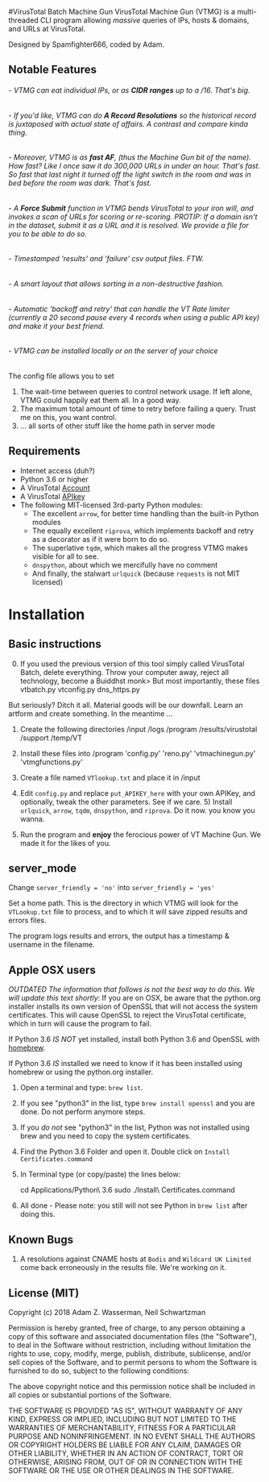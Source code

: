 #VirusTotal Batch Machine Gun
VirusTotal Machine Gun (VTMG) is a multi-threaded CLI program allowing *massive* queries of IPs, hosts & domains, and URLs at VirusTotal.

Designed by Spamfighter666, coded by Adam.

## Notable Features

######  - VTMG can eat individual IPs, or as **CIDR ranges** up to a /16. That's big.
######  -  If you'd like, VTMG can do ***A Record Resolutions*** so the historical record is juxtaposed with actual state of affairs. A contrast and compare kinda thing.
######  -  Moreover, VTMG is as **fast *AF***, (thus the Machine Gun bit of the name). How fast? Like I once saw it do 300,000 URLs in under an hour. That's fast. So fast that last night it turned off the light switch in the room and was in bed before the room was dark. That's fast.
######  -  A **Force Submit** function in VTMG bends VirusTotal to your iron will, and invokes a scan of URLs for scoring or re-scoring. PROTIP: If a domain isn't in the dataset, submit it as a URL and it is resolved. We provide a file for you to be able to do so.
###### - Timestamped 'results' and 'failure' csv output files. FTW.
######  - A smart layout that allows sorting in a non-destructive fashion. 

######  - Automatic 'backoff and retry' that can handle the VT Rate limiter (currently a 20 second pause every 4 records when using a public API key) and make it your best friend.
######  - VTMG can be installed locally or on the server of your choice

The config file allows you to set 

1. 	The wait-time between queries to control network usage. If left alone, VTMG could happily eat them all. In a good way.
2. The maximum total amount of time to retry before failing a query. Trust me on this, you want control. 
3. ... all sorts of other stuff like the home path in server mode
	 
## Requirements
- Internet access (duh?)
- Python 3.6 or higher
- A VirusTotal [Account](https://www.virustotal.com/#/join-us)
- A VirusTotal [APIkey](https://www.virustotal.com/#/settings/apikey)
- The following MIT-licensed 3rd-party Python modules:
    - The excellent `arrow`, for better time handling than the built-in Python modules
    - The equally excellent `riprova`, which implements backoff and retry as a decorator as if it were born to do so.
    - The superlative `tqdm`, which makes all the progress VTMG makes visible for all to see.
    - `dnspython`, about which we mercifully have no comment
    - And finally, the stalwart `urlquick` (because `requests` is not MIT licensed)

# Installation

## Basic instructions

0) If you used the previous version of this tool simply called VirusTotal Batch, delete everything. Throw your computer away, reject all technology, become a Buiddhst monk> But most importantly, these files
	vtbatch.py	vtconfig.py	dns_https.py

But seriously? Ditch it all. Material goods will be our downfall. Learn an artform and create something. In the meantime ...

1) Create the following directories
	/input
	/logs
	/program
	/results/virustotal
	/support
	/temp/VT
	
	
2) Install these files into /program
'config.py''reno.py'
'vtmachinegun.py'
'vtmgfunctions.py' 


3) Create a file named `VTlookup.txt` and place it in /input

4) Edit `config.py` and replace `put_APIKEY_here` with your own APIKey, and optionally, tweak the other parameters. See if we care.
																																																																																																																																																																																																																																																	5) Install `urlquick`, `arrow`, `tqdm`, `dnspython`, and `riprova`. Do it now. you know you wanna.

6) Run the program and **enjoy** the ferocious power of VT Machine Gun. We made it for the likes of you.

## server_mode

Change `server_friendly = 'no'` into `server_friendly = 'yes'`

Set a home path. This is the directory in which VTMG will look for the `VTLookup.txt` file to process, and to which it will save zipped results and errors files.

The program logs results and errors, the output has a timestamp & username in the filename.


## Apple OSX users

*OUTDATED The information that follows is not the best way to do this. We will update this text shortly*: If you are on OSX, be aware that the python.org installer installs its own version of OpenSSL that will not access the system certificates. This will cause OpenSSL to reject the VirusTotal certificate, which in turn will cause the program to fail.

If Python 3.6 *IS NOT* yet installed, install both Python 3.6 and OpenSSL with [homebrew](https://brew.sh).


If Python 3.6 *IS* installed we need to know if it has been installed using homebrew or using the python.org installer.

1) Open a terminal and type: `brew list`.

2) If you see "python3" in the list, type `brew install openssl` and you are done. Do not perform anymore steps.

3) If you *do not* see "python3" in the list, Python was not installed using brew and you need to copy the system certificates.

4) Find the Python 3.6 Folder and open it. Double click on `Install Certificates.command`

5) In Terminal type (or copy/paste) the lines below:

    cd Applications/Python\ 3.6
    sudo ./Install\ Certificates.command

6) All done - Please note: you still will not see Python in `brew list` after doing this.

## Known Bugs 
1) A resolutions against CNAME hosts at `Bodis` and `Wildcard UK Limited` come back erroneously in the results file. We're working on it. 


## License (MIT)
Copyright (c) 2018 Adam Z. Wasserman, Neil Schwartzman

Permission is hereby granted, free of charge, to any person obtaining a copy
of this software and associated documentation files (the "Software"), to deal
in the Software without restriction, including without limitation the rights
to use, copy, modify, merge, publish, distribute, sublicense, and/or sell
copies of the Software, and to permit persons to whom the Software is
furnished to do so, subject to the following conditions:

The above copyright notice and this permission notice shall be included in all
copies or substantial portions of the Software.

THE SOFTWARE IS PROVIDED "AS IS", WITHOUT WARRANTY OF ANY KIND, EXPRESS OR
IMPLIED, INCLUDING BUT NOT LIMITED TO THE WARRANTIES OF MERCHANTABILITY,
FITNESS FOR A PARTICULAR PURPOSE AND NONINFRINGEMENT. IN NO EVENT SHALL THE
AUTHORS OR COPYRIGHT HOLDERS BE LIABLE FOR ANY CLAIM, DAMAGES OR OTHER
LIABILITY, WHETHER IN AN ACTION OF CONTRACT, TORT OR OTHERWISE, ARISING FROM,
OUT OF OR IN CONNECTION WITH THE SOFTWARE OR THE USE OR OTHER DEALINGS IN THE
SOFTWARE.